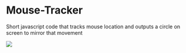 # Mouse-Tracker
Short javascript code that tracks mouse location and outputs a circle on screen to mirror that movement

<img src="https://s33.postimg.cc/mx62l0pbz/Screen_Shot_2018-05-30_at_8.09.52_PM.png" />
